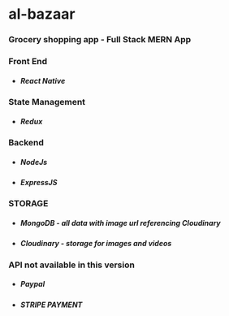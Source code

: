 # al-bazaar

###  Grocery shopping app   - Full Stack MERN App

### Front End 
<ul>
<li>
  <h5>
  React Native
    </h5>
  </li>
</ul>

### State Management

<ul>
<li>
  <h5>
  Redux
    <h5>
  </li>
</ul>
  
### Backend

<ul>
<li>
  <h5>
   NodeJs 
    <h5>
  </li>
    <li>
  <h5>
   ExpressJS
    <h5>
  </li>
</ul>

### STORAGE 

<ul>
  <li>
  <h5>
  MongoDB  - all data with image url  referencing Cloudinary
  </h5>
  </li>
  <li>
  <h5>
    Cloudinary  -  storage for images and videos
  </h5>
  </li>
  </ul>
        
### API not available in this version

<ul>
<li>
  <h5>
  Paypal
  </h5>
</li>
  <li>
  <h5>
   STRIPE PAYMENT
    <h5>
  </li>
</ul>
  
  
